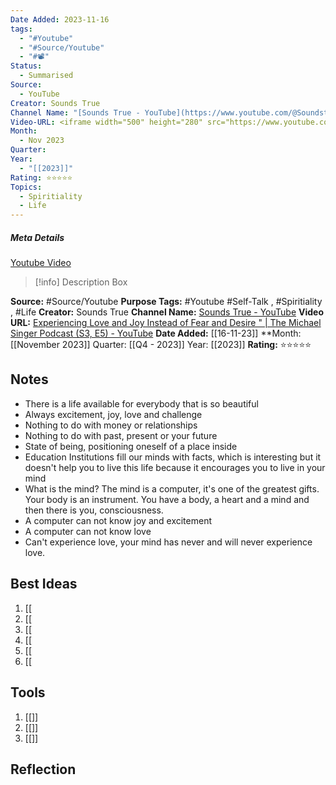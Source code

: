 ```yaml
---
Date Added: 2023-11-16
tags:
  - "#Youtube"
  - "#Source/Youtube"
  - "#📽️"
Status:
  - Summarised
Source:
  - YouTube
Creator: Sounds True
Channel Name: "[Sounds True - YouTube](https://www.youtube.com/@SoundstrueManyVoices)"
Video-URL: <iframe width="500" height="280" src="https://www.youtube.com/embed/95HnLcWDpHA?si=wfWy5NQLcHTJ884b" title="YouTube video player" frameborder="0" allow="accelerometer; autoplay; clipboard-write; encrypted-media; gyroscope; picture-in-picture; web-share" referrerpolicy="strict-origin-when-cross-origin" allowfullscreen></iframe>
Month:
  - Nov 2023
Quarter: 
Year:
  - "[[2023]]"
Rating: ⭐⭐⭐⭐⭐
Topics:
  - Spiritiality
  - Life
---
```

##### Meta Details

[Youtube Video]()

> [!info] Description Box

**Source:** #Source/Youtube
**Purpose Tags:** #Youtube #Self-Talk , #Spiritiality , #Life 
**Creator:** Sounds True
**Channel Name:** [Sounds True - YouTube](https://www.youtube.com/@SoundstrueManyVoices)
**Video URL:** [Experiencing Love and Joy Instead of Fear and Desire " | The Michael Singer Podcast (S3, E5) - YouTube](https://www.youtube.com/watch?v=95HnLcWDpHA&t=2682s)
**Date Added:** [[16-11-23]]
**Month: [[November 2023]]
Quarter: [[Q4 - 2023]]
Year: [[2023]]
**Rating:** ⭐⭐⭐⭐⭐

## Notes

- There is a life available for everybody that is so beautiful
- Always excitement, joy, love and challenge
- Nothing to do with money or relationships
- Nothing to do with past, present or your future
- State of being, positioning oneself of a place inside
- Education Institutions fill our minds with facts, which is interesting but it doesn't help you to live this life because it encourages you to live in your mind
- What is the mind? The mind is a computer, it's one of the greatest gifts. Your body is an instrument. You have a body, a heart and a mind and then there is you, consciousness. 
- A computer can not know joy and excitement
- A computer can not know love
- Can't experience love, your mind has never and will never experience love. 

## Best Ideas

1.  [[
2.  [[
3.  [[
4.  [[
5.  [[
6.  [[

## Tools

1.  [[]]
2.  [[]]
3.  [[]]

## Reflection